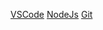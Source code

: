 [VSCode](https://code.visualstudio.com/download)
[NodeJs](https://nodejs.org/en)
[Git](https://git-scm.com/downloads)
